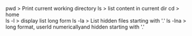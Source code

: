 pwd > Print current working directory
ls > list content in current dir
cd > home	
ls -l > display list long form
ls -la > List hidden files starting with '.'
ls -lna > long format, userId numericallyand hidden starting with '.' 
